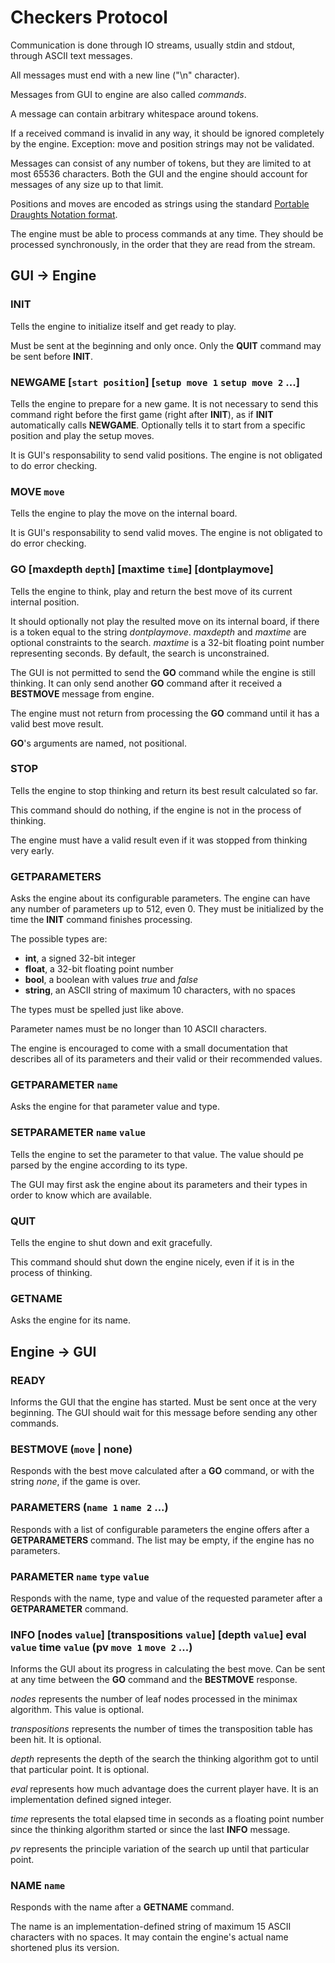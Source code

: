 # Checkers Protocol

Communication is done through IO streams, usually stdin and stdout, through ASCII text messages.

All messages must end with a new line ("\n" character).

Messages from GUI to engine are also called *commands*.

A message can contain arbitrary whitespace around tokens.

If a received command is invalid in any way, it should be ignored completely by the engine. Exception:
move and position strings may not be validated.

Messages can consist of any number of tokens, but they are limited to at most 65536 characters. Both the GUI
and the engine should account for messages of any size up to that limit.

Positions and moves are encoded as strings using the standard
[Portable Draughts Notation format](https://en.wikipedia.org/wiki/Portable_Draughts_Notation).

The engine must be able to process commands at any time. They should be processed synchronously, in the order
that they are read from the stream.

## GUI -> Engine

### INIT

Tells the engine to initialize itself and get ready to play.

Must be sent at the beginning and only once. Only the **QUIT** command may be sent before **INIT**.

### NEWGAME [`start position`] [`setup move 1` `setup move 2` ...]

Tells the engine to prepare for a new game. It is not necessary to send this command right before the first game
(right after **INIT**), as if **INIT** automatically calls **NEWGAME**. Optionally tells it to start from a
specific position and play the setup moves.

It is GUI's responsability to send valid positions. The engine is not obligated to do error checking.

### MOVE `move`

Tells the engine to play the move on the internal board.

It is GUI's responsability to send valid moves. The engine is not obligated to do error checking.

### GO [maxdepth `depth`] [maxtime `time`] [dontplaymove]

Tells the engine to think, play and return the best move of its current internal position.

It should optionally not play the resulted move on its internal board, if there is a token equal to the
string *dontplaymove*. *maxdepth* and *maxtime* are optional constraints to the search. *maxtime* is
a 32-bit floating point number representing seconds. By default, the search is unconstrained.

The GUI is not permitted to send the **GO** command while the engine is still thinking. It can only send another
**GO** command after it received a **BESTMOVE** message from engine.

The engine must not return from processing the **GO** command until it has a valid best move result.

**GO**'s arguments are named, not positional.

### STOP

Tells the engine to stop thinking and return its best result calculated so far.

This command should do nothing, if the engine is not in the process of thinking.

The engine must have a valid result even if it was stopped from thinking very early.

### GETPARAMETERS

Asks the engine about its configurable parameters. The engine can have any number of parameters up to 512, even 0.
They must be initialized by the time the **INIT** command finishes processing.

The possible types are:

- **int**, a signed 32-bit integer
- **float**, a 32-bit floating point number
- **bool**, a boolean with values *true* and *false*
- **string**, an ASCII string of maximum 10 characters, with no spaces

The types must be spelled just like above.

Parameter names must be no longer than 10 ASCII characters.

The engine is encouraged to come with a small documentation that describes all of its parameters and their valid or
their recommended values.

### GETPARAMETER `name`

Asks the engine for that parameter value and type.

### SETPARAMETER `name` `value`

Tells the engine to set the parameter to that value. The value should pe parsed by the engine according to its type.

The GUI may first ask the engine about its parameters and their types in order to know which are available.

### QUIT

Tells the engine to shut down and exit gracefully.

This command should shut down the engine nicely, even if it is in the process of thinking.

### GETNAME

Asks the engine for its name.

## Engine -> GUI

### READY

Informs the GUI that the engine has started. Must be sent once at the very beginning. The GUI should wait for this
message before sending any other commands.

### BESTMOVE (`move` | none)

Responds with the best move calculated after a **GO** command, or with the string *none*, if the game is over.

### PARAMETERS (`name 1` `name 2` ...)

Responds with a list of configurable parameters the engine offers after a **GETPARAMETERS** command.
The list may be empty, if the engine has no parameters.

### PARAMETER `name` `type` `value`

Responds with the name, type and value of the requested parameter after a **GETPARAMETER** command.

### INFO [nodes `value`] [transpositions `value`] [depth `value`] eval `value` time `value` (pv `move 1` `move 2` ...)

Informs the GUI about its progress in calculating the best move. Can be sent at any time between the **GO**
command and the **BESTMOVE** response.

*nodes* represents the number of leaf nodes processed in the minimax algorithm. This value is optional.

*transpositions* represents the number of times the transposition table has been hit. It is optional.

*depth* represents the depth of the search the thinking algorithm got to until that particular point.
It is optional.

*eval* represents how much advantage does the current player have. It is an implementation defined signed integer.

*time* represents the total elapsed time in seconds as a floating point number since the thinking algorithm
started or since the last **INFO** message.

*pv* represents the principle variation of the search up until that particular point.

### NAME `name`

Responds with the name after a **GETNAME** command.

The name is an implementation-defined string of maximum 15 ASCII characters with no spaces. It may contain the
engine's actual name shortened plus its version.
